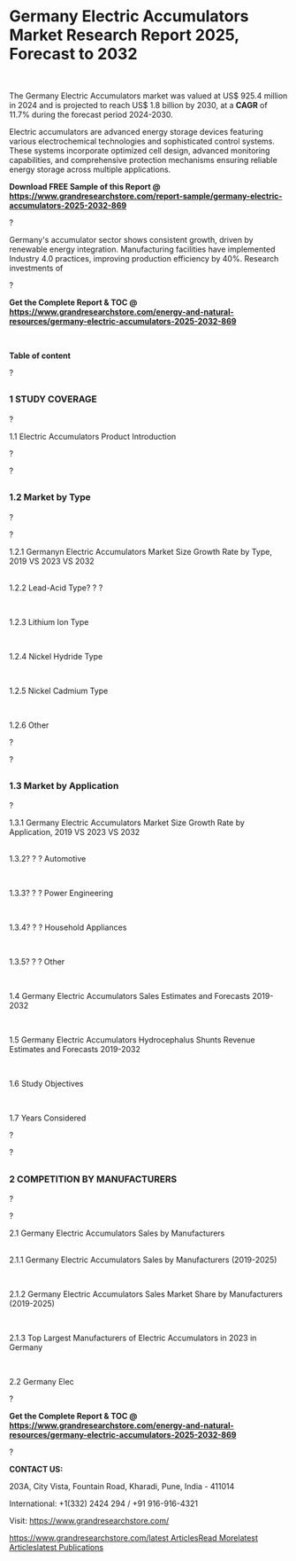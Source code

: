 <h1>Germany Electric Accumulators Market Research Report 2025, Forecast to 2032</h1><br/><p>The Germany Electric Accumulators market was valued at US$ 925.4 million in 2024 and is projected to reach US$ 1.8 billion by 2030, at a <strong>CAGR</strong> of 11.7% during the forecast period 2024-2030.</p>
 
 
 
 <p>Electric accumulators are advanced energy storage devices featuring various electrochemical technologies and sophisticated control systems. These systems incorporate optimized cell design, advanced monitoring capabilities, and comprehensive protection mechanisms ensuring reliable energy storage across multiple applications.</p>
 
 
 
 <div><b>Download FREE Sample of this Report @ <a href="https://www.grandresearchstore.com/report-sample/germany-electric-accumulators-2025-2032-869">https://www.grandresearchstore.com/report-sample/germany-electric-accumulators-2025-2032-869</a></b></div>
 
 
 
 <p>? </p>
 
 
 
 <p>Germany&#39;s accumulator sector shows consistent growth, driven by renewable energy integration. Manufacturing facilities have implemented Industry 4.0 practices, improving production efficiency by 40%. Research investments of</p>
 
 
 
 <p>? </p>
 
 
 
 <div><b>Get the Complete Report & TOC @ <a href="https://www.grandresearchstore.com/energy-and-natural-resources/germany-electric-accumulators-2025-2032-869">https://www.grandresearchstore.com/energy-and-natural-resources/germany-electric-accumulators-2025-2032-869</a></b></div>
 
 
 
 <p><br />
 
 <b>Table of content</b></p>
 
 
 
 <p>? </p>
 
 
 
 <h2><span style="font-size:16px"><strong>1 STUDY COVERAGE</strong></span></h2>
 
 
 
 <p>? </p>
 
 
 
 <p>1.1 Electric Accumulators Product Introduction</p>
 
 
 
 <p>? </p>
 
 
 
 <p>? </p>
 
 
 
 <h2><span style="font-size:16px"><strong>1.2 Market by Type</strong></span></h2>
 
 
 
 <p>? </p>
 
 
 
 <p>? </p>
 
 
 
 <p>1.2.1 Germanyn Electric Accumulators Market Size Growth Rate by Type, 2019 VS 2023 VS 2032<br />
 
 <br />
 
 1.2.2 Lead-Acid Type? ? ? <br />
 
 <br />
 
 1.2.3 Lithium Ion Type<br />
 
 <br />
 
 1.2.4 Nickel Hydride Type<br />
 
 <br />
 
 1.2.5 Nickel Cadmium Type<br />
 
 <br />
 
 1.2.6 Other<br />
 
 ? </p>
 
 
 
 <p>? </p>
 
 
 
 <h2><span style="font-size:16px"><strong>1.3 Market by Application</strong></span></h2>
 
 
 
 <p>? </p>
 
 
 
 <p>1.3.1 Germany Electric Accumulators Market Size Growth Rate by Application, 2019 VS 2023 VS 2032<br />
 
 <br />
 
 1.3.2? ? ? Automotive<br />
 
 <br />
 
 1.3.3? ? ? Power Engineering<br />
 
 <br />
 
 1.3.4? ? ? Household Appliances<br />
 
 <br />
 
 1.3.5? ? ? Other<br />
 
 <br />
 
 1.4 Germany Electric Accumulators Sales Estimates and Forecasts 2019-2032<br />
 
 <br />
 
 1.5 Germany Electric Accumulators Hydrocephalus Shunts Revenue Estimates and Forecasts 2019-2032<br />
 
 <br />
 
 1.6 Study Objectives<br />
 
 <br />
 
 1.7 Years Considered</p>
 
 
 
 <p>? </p>
 
 
 
 <p>? </p>
 
 
 
 <h2><span style="font-size:16px"><strong>2 COMPETITION BY MANUFACTURERS</strong></span></h2>
 
 
 
 <p>? </p>
 
 
 
 <p>? </p>
 
 
 
 <p>2.1 Germany Electric Accumulators Sales by Manufacturers<br />
 
 <br />
 
 2.1.1 Germany Electric Accumulators Sales by Manufacturers (2019-2025)<br />
 
 <br />
 
 2.1.2 Germany Electric Accumulators Sales Market Share by Manufacturers (2019-2025)<br />
 
 <br />
 
 2.1.3 Top Largest Manufacturers of Electric Accumulators in 2023 in Germany<br />
 
 <br />
 
 2.2 Germany Elec</p>
 
 
 
 <p>? </p>
 
 
 
 <div><b>Get the Complete Report & TOC @ <a href="https://www.grandresearchstore.com/energy-and-natural-resources/germany-electric-accumulators-2025-2032-869">https://www.grandresearchstore.com/energy-and-natural-resources/germany-electric-accumulators-2025-2032-869</a></b></div>
 
 
 
 <p>? </p>
 
 
 
 <p><b>CONTACT US:</b><br />
 
 203A, City Vista, Fountain Road, Kharadi, Pune, India - 411014<br />
 
 International: +1(332) 2424 294 / +91 916-916-4321<br />
 
 Visit: <a href="https://www.grandresearchstore.com/">https://www.grandresearchstore.com/</a><br />
 
 <a href="https://gyeongbokgung.com">https://www.grandresearchstore.com/</a><a href="https://hallyeomaritime.com">latest Articles</a><a href="https://jingwansa.com">Read More</a><a href="https://nguoiviet.jp/">latest Articles</a><a href="https://www.intelmarketresearch.com/">latest Publications</a></p>